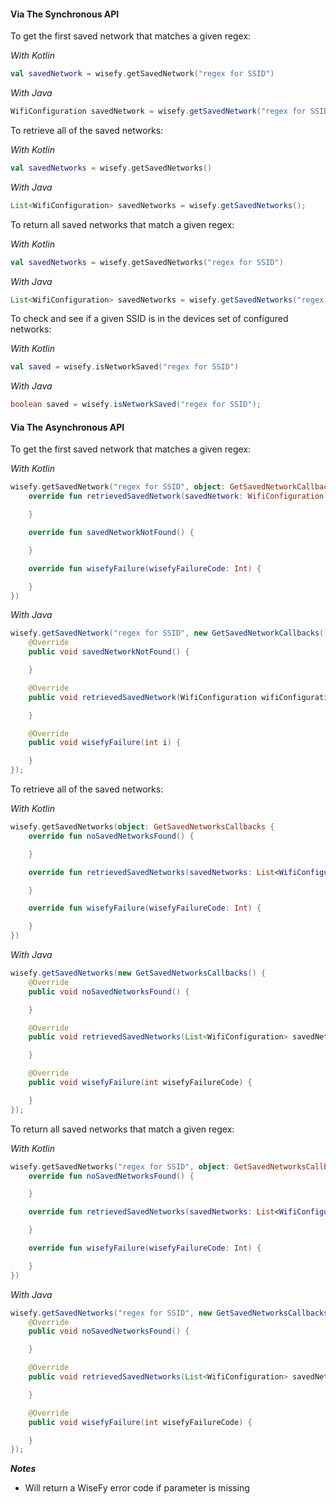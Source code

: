 #### Via The Synchronous API

To get the first saved network that matches a given regex:

_With Kotlin_

```kotlin
val savedNetwork = wisefy.getSavedNetwork("regex for SSID")
```

_With Java_

```java
WifiConfiguration savedNetwork = wisefy.getSavedNetwork("regex for SSID");
```

To retrieve all of the saved networks:

_With Kotlin_

```kotlin
val savedNetworks = wisefy.getSavedNetworks()
```

_With Java_

```java
List<WifiConfiguration> savedNetworks = wisefy.getSavedNetworks();
```

To return all saved networks that match a given regex:

_With Kotlin_

```kotlin
val savedNetworks = wisefy.getSavedNetworks("regex for SSID")
```

_With Java_

```java
List<WifiConfiguration> savedNetworks = wisefy.getSavedNetworks("regex for SSID");
```

To check and see if a given SSID is in the devices set of configured networks:

_With Kotlin_

```kotlin
val saved = wisefy.isNetworkSaved("regex for SSID")
```

_With Java_

```java
boolean saved = wisefy.isNetworkSaved("regex for SSID");
```

#### Via The Asynchronous API

To get the first saved network that matches a given regex:

_With Kotlin_

```kotlin
wisefy.getSavedNetwork("regex for SSID", object: GetSavedNetworkCallbacks {
    override fun retrievedSavedNetwork(savedNetwork: WifiConfiguration) {

    }

    override fun savedNetworkNotFound() {

    }

    override fun wisefyFailure(wisefyFailureCode: Int) {

    }
})
```

_With Java_

```java
wisefy.getSavedNetwork("regex for SSID", new GetSavedNetworkCallbacks() {
    @Override
    public void savedNetworkNotFound() {

    }

    @Override
    public void retrievedSavedNetwork(WifiConfiguration wifiConfiguration) {

    }

    @Override
    public void wisefyFailure(int i) {

    }
});
```

To retrieve all of the saved networks:

_With Kotlin_

```kotlin
wisefy.getSavedNetworks(object: GetSavedNetworksCallbacks {
    override fun noSavedNetworksFound() {

    }

    override fun retrievedSavedNetworks(savedNetworks: List<WifiConfiguration>) {

    }

    override fun wisefyFailure(wisefyFailureCode: Int) {

    }
})
```

_With Java_

```java
wisefy.getSavedNetworks(new GetSavedNetworksCallbacks() {
    @Override
    public void noSavedNetworksFound() {

    }

    @Override
    public void retrievedSavedNetworks(List<WifiConfiguration> savedNetworks) {

    }

    @Override
    public void wisefyFailure(int wisefyFailureCode) {

    }
});
```

To return all saved networks that match a given regex:

_With Kotlin_

```kotlin
wisefy.getSavedNetworks("regex for SSID", object: GetSavedNetworksCallbacks {
    override fun noSavedNetworksFound() {

    }

    override fun retrievedSavedNetworks(savedNetworks: List<WifiConfiguration>) {

    }

    override fun wisefyFailure(wisefyFailureCode: Int) {

    }
})
```

_With Java_

```java
wisefy.getSavedNetworks("regex for SSID", new GetSavedNetworksCallbacks() {
    @Override
    public void noSavedNetworksFound() {

    }

    @Override
    public void retrievedSavedNetworks(List<WifiConfiguration> savedNetworks) {

    }

    @Override
    public void wisefyFailure(int wisefyFailureCode) {

    }
});
```

***Notes***

- Will return a WiseFy error code if parameter is missing